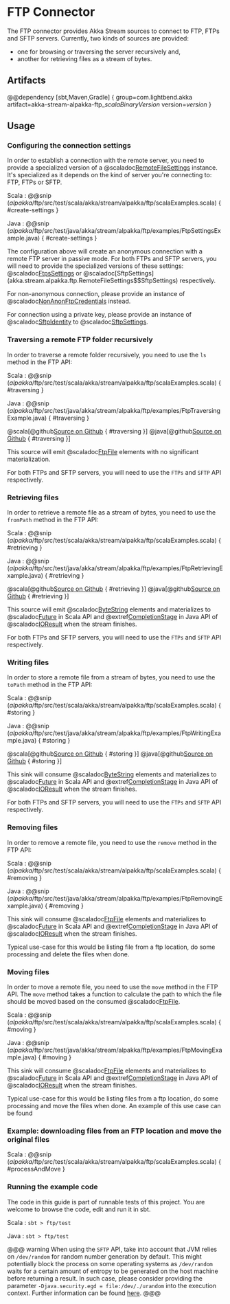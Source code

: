 # FTP Connector

The FTP connector provides Akka Stream sources to connect to FTP, FTPs and SFTP servers. Currently, two kinds of sources are provided:

* one for browsing or traversing the server recursively and,
* another for retrieving files as a stream of bytes.

## Artifacts

@@dependency [sbt,Maven,Gradle] {
  group=com.lightbend.akka
  artifact=akka-stream-alpakka-ftp_$scalaBinaryVersion$
  version=$version$
}

## Usage

### Configuring the connection settings

In order to establish a connection with the remote server, you need to provide a specialized version of a @scaladoc[RemoteFileSettings](akka.stream.alpakka.ftp.RemoteFileSettings) instance. It's specialized as it depends on the kind of server you're connecting to: FTP, FTPs or SFTP.

Scala
: @@snip ($alpakka$/ftp/src/test/scala/akka/stream/alpakka/ftp/scalaExamples.scala) { #create-settings }

Java
: @@snip ($alpakka$/ftp/src/test/java/akka/stream/alpakka/ftp/examples/FtpSettingsExample.java) { #create-settings }

The configuration above will create an anonymous connection with a remote FTP server in passive mode. For both FTPs and SFTP servers, you will need to provide the specialized versions of these settings: @scaladoc[FtpsSettings](akka.stream.alpakka.ftp.RemoteFileSettings$$FtpsSettings) or @scaladoc[SftpSettings](akka.stream.alpakka.ftp.RemoteFileSettings$$SftpSettings)
respectively.

For non-anonymous connection, please provide an instance of @scaladoc[NonAnonFtpCredentials](akka.stream.alpakka.ftp.FtpCredentials$$NonAnonFtpCredentials) instead.

For connection using a private key, please provide an instance of @scaladoc[SftpIdentity](akka.stream.alpakka.ftp.SftpIdentity) to @scaladoc[SftpSettings](akka.stream.alpakka.ftp.RemoteFileSettings$$SftpSettings).

### Traversing a remote FTP folder recursively

In order to traverse a remote folder recursively, you need to use the `ls` method in the FTP API:

Scala
: @@snip ($alpakka$/ftp/src/test/scala/akka/stream/alpakka/ftp/scalaExamples.scala) { #traversing }

Java
: @@snip ($alpakka$/ftp/src/test/java/akka/stream/alpakka/ftp/examples/FtpTraversingExample.java) { #traversing }

@scala[@github[Source on Github](/ftp/src/test/scala/akka/stream/alpakka/ftp/scalaExamples.scala) { #traversing }]
@java[@github[Source on Github](/ftp/src/test/java/akka/stream/alpakka/ftp/examples/FtpTraversingExample.java) { #traversing }]


This source will emit @scaladoc[FtpFile](akka.stream.alpakka.ftp.FtpFile) elements with no significant materialization.

For both FTPs and SFTP servers, you will need to use the `FTPs` and `SFTP` API respectively.

### Retrieving files

In order to retrieve a remote file as a stream of bytes, you need to use the `fromPath` method in the FTP API:

Scala
: @@snip ($alpakka$/ftp/src/test/scala/akka/stream/alpakka/ftp/scalaExamples.scala) { #retrieving }

Java
: @@snip ($alpakka$/ftp/src/test/java/akka/stream/alpakka/ftp/examples/FtpRetrievingExample.java) { #retrieving }

@scala[@github[Source on Github](/ftp/src/test/scala/akka/stream/alpakka/ftp/scalaExamples.scala) { #retrieving }]
@java[@github[Source on Github](/ftp/src/test/java/akka/stream/alpakka/ftp/examples/FtpRetrievingExample.java) { #retrieving }]


This source will emit @scaladoc[ByteString](akka.util.ByteString) elements and materializes to @scaladoc[Future](scala.concurrent.Future) in Scala API and @extref[CompletionStage](java-api:java/util/concurrent/CompletionStage) in Java API of @scaladoc[IOResult](akka.stream.IOResult) when the stream finishes.

For both FTPs and SFTP servers, you will need to use the `FTPs` and `SFTP` API respectively.

### Writing files

In order to store a remote file from a stream of bytes, you need to use the `toPath` method in the FTP API:

Scala
: @@snip ($alpakka$/ftp/src/test/scala/akka/stream/alpakka/ftp/scalaExamples.scala) { #storing }

Java
: @@snip ($alpakka$/ftp/src/test/java/akka/stream/alpakka/ftp/examples/FtpWritingExample.java) { #storing }

@scala[@github[Source on Github](/ftp/src/test/scala/akka/stream/alpakka/ftp/scalaExamples.scala) { #storing }]
@java[@github[Source on Github](/ftp/src/test/java/akka/stream/alpakka/ftp/examples/FtpWritingExample.java) { #storing }]


This sink will consume @scaladoc[ByteString](akka.util.ByteString) elements and materializes to @scaladoc[Future](scala.concurrent.Future) in Scala API and @extref[CompletionStage](java-api:java/util/concurrent/CompletionStage) in Java API of @scaladoc[IOResult](akka.stream.IOResult) when the stream finishes.

For both FTPs and SFTP servers, you will need to use the `FTPs` and `SFTP` API respectively.

### Removing files

In order to remove a remote file, you need to use the `remove` method in the FTP API:

Scala
: @@snip ($alpakka$/ftp/src/test/scala/akka/stream/alpakka/ftp/scalaExamples.scala) { #removing }

Java
: @@snip ($alpakka$/ftp/src/test/java/akka/stream/alpakka/ftp/examples/FtpRemovingExample.java) { #removing }

This sink will consume @scaladoc[FtpFile](akka.stream.alpakka.ftp.FtpFile) elements and materializes to @scaladoc[Future](scala.concurrent.Future) in Scala API and @extref[CompletionStage](java-api:java/util/concurrent/CompletionStage) in Java API of @scaladoc[IOResult](akka.stream.IOResult) when the stream finishes.

Typical use-case for this would be listing file from a ftp location, do some processing and delete the files when done.

### Moving files

In order to move a remote file, you need to use the `move` method in the FTP API. The `move` method takes a function to calculate the path to which the file should be moved based on the consumed @scaladoc[FtpFile](akka.stream.alpakka.ftp.FtpFile).   

Scala
: @@snip ($alpakka$/ftp/src/test/scala/akka/stream/alpakka/ftp/scalaExamples.scala) { #moving }

Java
: @@snip ($alpakka$/ftp/src/test/java/akka/stream/alpakka/ftp/examples/FtpMovingExample.java) { #moving }

This sink will consume @scaladoc[FtpFile](akka.stream.alpakka.ftp.FtpFile) elements and materializes to @scaladoc[Future](scala.concurrent.Future) in Scala API and @extref[CompletionStage](java-api:java/util/concurrent/CompletionStage) in Java API of @scaladoc[IOResult](akka.stream.IOResult) when the stream finishes.

Typical use-case for this would be listing files from a ftp location, do some processing and move the files when done. An example of this use case can be found

### Example: downloading files from an FTP location and move the original files 

Scala
: @@snip ($alpakka$/ftp/src/test/scala/akka/stream/alpakka/ftp/scalaExamples.scala) { #processAndMove }

### Running the example code

The code in this guide is part of runnable tests of this project. You are welcome to browse the code, edit and run it in sbt.

Scala
:   ```
    sbt
    > ftp/test
    ```

Java
:   ```
    sbt
    > ftp/test
    ```

@@@ warning
When using the `SFTP` API, take into account that JVM relies on `/dev/random` for random number generation by default. This might potentially block the process on some operating systems as `/dev/random` waits for a certain amount of entropy to be generated on the host machine before returning a result. In such case, please consider providing the parameter `-Djava.security.egd = file:/dev/./urandom` into the execution context. Further information can be found [here](https://www.2uo.de/myths-about-urandom/).
@@@
